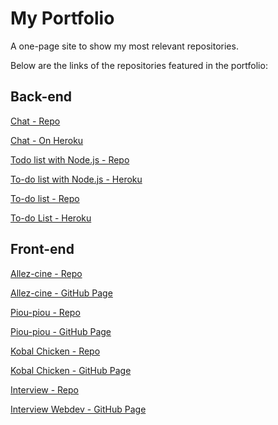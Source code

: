 # My Portfolio

A one-page site to show my most relevant repositories.

Below are the links of the repositories featured in the portfolio:

## Back-end

[Chat - Repo](https://github.com/nicolashacala/chat-node)

[Chat - On Heroku](https://chat-node-kobal.herokuapp.com/ "Chat Node.js")


[Todo list with Node.js - Repo](https://github.com/nicolashacala/todolist-node)

[To-do list with Node.js - Heroku](https://todolist-node-kobal.herokuapp.com/todolist/ "To-do list Node.js")


[To-do list - Repo](https://github.com/nicolashacala/todo-list)

[To-do List - Heroku](https://becode-todolist.herokuapp.com/ "To-do List")


## Front-end

[Allez-cine - Repo](https://github.com/Ja-R/frontend-AllezCine)

[Allez-cine - GitHub Page](https://ja-r.github.io/frontend-AllezCine/ "Allez-cine")


[Piou-piou - Repo](https://github.com/nicolashacala/piou-piou)

[Piou-piou - GitHub Page](https://nicolashacala.github.io/piou-piou/ "Piou-piou")


[Kobal Chicken - Repo](https://github.com/nicolashacala/restaurant-css-framework)

[Kobal Chicken - GitHub Page](https://nicolashacala.github.io/restaurant-css-framework/ "Kobal Chicken")


[Interview - Repo](https://github.com/nicolashacala/interview-webdev)

[Interview Webdev - GitHub Page](https://nicolashacala.github.io/interview-webdev/ "Interview Webdev")